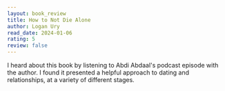 ```yaml
---
layout: book_review
title: How to Not Die Alone
author: Logan Ury
read_date: 2024-01-06
rating: 5
review: false
---
```


I heard about this book by listening to Abdi Abdaal's podcast episode with the author. I found it presented a helpful approach to dating and relationships, at a variety of different stages.